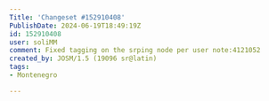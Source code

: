 ```yaml
---
Title: 'Changeset #152910408'
PublishDate: 2024-06-19T18:49:19Z
id: 152910408
user: soliMM
comment: Fixed tagging on the srping node per user note:4121052
created_by: JOSM/1.5 (19096 sr@latin)
tags:
- Montenegro

---
```

